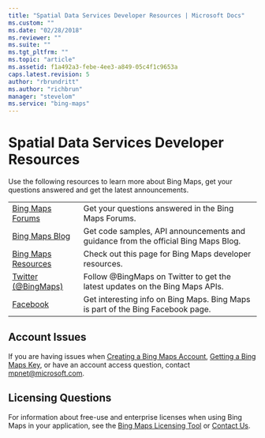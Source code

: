 ```yaml
---
title: "Spatial Data Services Developer Resources | Microsoft Docs"
ms.custom: ""
ms.date: "02/28/2018"
ms.reviewer: ""
ms.suite: ""
ms.tgt_pltfrm: ""
ms.topic: "article"
ms.assetid: f1a492a3-febe-4ee3-a849-05c4f1c9653a
caps.latest.revision: 5
author: "rbrundritt"
ms.author: "richbrun"
manager: "stevelom"
ms.service: "bing-maps"
---
```

# Spatial Data Services Developer Resources

Use the following resources to learn more about Bing Maps, get your questions answered and get the latest announcements.  
  
|||  
|-|-|  
|[Bing Maps Forums](https://social.msdn.microsoft.com/Forums/bingmapsservices/threads)|Get your questions answered in the Bing Maps Forums.|  
|[Bing Maps Blog](https://blogs.bing.com/maps)|Get code samples, API announcements and guidance from the official Bing Maps Blog.|  
|[Bing Maps Resources](https://www.microsoft.com/maps/developer-resources.aspx)|Check out this page for Bing Maps developer resources.|  
|[Twitter (@BingMaps)](https://twitter.com/bingmaps)|Follow @BingMaps on Twitter to get the latest updates on the Bing Maps APIs.|  
|[Facebook](https://www.facebook.com/Bing)|Get interesting info on Bing Maps. Bing Maps is part of the Bing Facebook page.|  
  
## Account Issues  
 If you are having issues when [Creating a Bing Maps Account](https://msdn.microsoft.com/library/gg650598.aspx), [Getting a Bing Maps Key](https://msdn.microsoft.com/library/ff428642.aspx), or have an account access question, contact [mpnet@microsoft.com](mailto:mpnet@microsoft.com).  
  
## Licensing Questions  
 For information about free-use and enterprise licenses when using Bing Maps in your application, see the [Bing Maps Licensing Tool](https://www.microsoft.com/maps/Licensing/licensing.aspx) or [Contact Us](https://www.microsoft.com/maps/contact-us.aspx).
